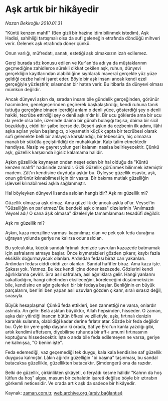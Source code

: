 # Aşk artık bir hikâyedir

*Nazan Bekiroğlu 2010.01.31*

<tr><td class="metin" colspan="2" style="padding-top: 20px; padding-left: 5px; ">"Küntü kenzen mahfî" (Ben gizli bir hazine idim bilinmek istedim), Aşk Hadisi, sahihliği tartışmalı olsa da sufi geleneğin etrafında döndüğü mihveri verir. Gelenek aşk etrafında döner çünkü.</td></tr><tr><td class="metin" colspan="2" style="padding-top: 20px; padding-left: 5px; "><p>Onun varlığı, müfredatı, sanatı, estetiği aşk olmaksızın izah edilemez.
<p>Gerçi burada söz konusu edilen ve Kur'an'da adı ya da müştaklarının geçmediğine zahidlerce sürekli dikkat çekilen aşk, ruhun, dünyevi gerçekliğin kayıtlarından alabildiğine sıyrılarak maveraî gerçekle yüz yüze geldiği cezbe halini işaret eder. Böyle bir aşk insanı ancak kendi ezel gerçeğiyle yüzleştirir, sılasından bir hatıra verir. Bu itibarla da dünyevi olması mümkün değildir.
<p>Ancak dünyevi aşkın da, sıradan insanı bile gündelik gerçeğinden, görünür hacminden, genelgeçerinden geçirerek başkalaştırdığı, kendi ruhuna tanık tuttuğu gerçeğine binaen içerdiği anlam o denli yüce, gösterdiği şey o denli hakiki, tecrübe ettirdiği şey o denli aşkın'dır ki. Bir ucu göklerde ama bir ucu da yerde olsa bile, üzerinde daima bir günah bulaşığı taşısa, daima bir sicil bozukluğu, ciddi bir şaibe içerse de. Beşeri aşkın da cezbenin ilk adımı, ilâhi aşka açılan yolun başlangıcı, o kıyametin küçük çapta bir tecrübesi olarak sufi gelenekte belli bir anlayışla karşılandığı, bir tebessüm, hiç olmazsa manalı bir sükûtla geçiştirildiği de muhakkaktır. Kalp talim etmektedir handiyse. Nasip ve gayret yolun geri kalanını nasılsa belirleyecektir. Çünkü aşk, güzellik karşısında ilgisiz kalamama halidir.
<p>Aşkın güzellikle kaynayan ondan neşet eden bir hal olduğu da "Küntü kenzen mahfî" hadisinde zahirdir. Gizli Güzellik görünmek bilinmek istemiştir madem. Zât'ın kendisine duyduğu aşktır bu. Öyleyse güzellik esastır, aşk, onun görünür kılınabilmesi için bir vasıta. Bir bakıma mutlak güzelliğin işlevsel kılınabilmesi aşkla sağlanmıştır.
<p>Hal böyleyken dünyevi lisanda aslolan hangisidir? Aşk mı güzellik mi?
<p>Güzellik olmazsa aşk olmaz. Ama güzellik de ancak aşkla ol'ur. Veysel'in "Güzelliğin on par'etmez/ Bu bendeki aşk olmasa" dizelerinin "Anılmazdı Veysel adı/ O sana âşık olmasa" dizeleriyle tamamlanması tesadüfî değildir.
<p>Aşk mı güzellik mi?
<p>Aşkın, kaza menziline varması kaçınılmaz olan ve pek çok feda durağına uğrayan yolunda geriye ne kalırsa odur aslolan.
<p>Bu yolculukta, küçük sandalı fırtınalı denizde savrulan kazazede batmamak için safralarını atmaya başlar. Önce kıymetsizleri gözden çıkarır, kaybı fazla eksiklik doğurmayacak olanları. Ardından fedası biraz can yakanları. Ardından fedası ciddi ciddi zor olanları. Sandal hafifler biraz. Ama kaza işte. Şakası yok. Yetmez. Bu kez kendi içine döner kazazede. Gözlerini kendi ağırlıklarına çevirir. Sıra asıl safralara, asıl ağırlıklara gelir. Hangi yanlarını sakatladığını, hangi cihetinden eksileceğini, köreleceğini düşünmeksizin bile, kendisine en ağır gelenleri bir bir fedaya başlar. Benliğinin en büyük parçalarını, ben'ini ben yapan asıl uzuvları gözden çıkarır, sıralı sırasız değil, sırasıyla.
<p>Büyük hesaplaşma! Çünkü feda ettikleri, ben zannettiği ne varsa, onlardır aslında. An gelir: Belâ aşktan büyüktür, Allah hepsinden, hisseder. O zaman, aşka dair yitirdiği inancın bütün öfkesi ve zilletiyle, aşkı, fırtınalı denizin karanlık sularına, olabildiği kadar derine fırlatır atar. Sözde bir feda değildir bu. Öyle bir yere gelip dayanır ki orada, Safiye Erol'un kanla yazdığı gibi, artık kendimi affetsem, diyebilirse ruhunda bir aff-ı umumi fırtınasının koptuğunu hissedecektir. İşte o anda bile feda edilemeyen ne varsa, geriye ne kalmışsa, "O benim işte".
<p>Feda edemediği, vaz geçemediği tek duygu, kala kala kendisine saf güzellik duygusu kalmıştır. Lâkin ağırdır güzelliğin "bi başına" taşınması, bu sandal batacaksa güzellikle, güzellikten batacaktır. Şimdengerü ona da razıdır.
<p>Belki de güzellik, çirkinlikten şikâyeti, o feryâdı kesme hâlidir "Kahrın da hoş lütfun da hoş" algısı, masum bir cehaletin işareti değilse böyle bir ıztırabın görkemli neticesidir. Ve orada artık aşk da sadece bir hikâyedir. <br/></p></p></p></p></p></p></p></p></p></p></p></p></td></tr>

Kaynak: [zaman.com.tr](http://zaman.com.tr/yazar.do?yazino=946451), [web.archive.org (arşiv bağlantısı)](http://web.archive.org/web/20100202222603/http://zaman.com.tr:80/yazar.do?yazino=946451)
